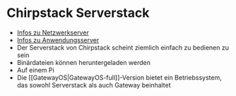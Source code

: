 # Chirpstack Serverstack
- [Infos zu Netzwerkserver](https://www.chirpstack.io/network-server/)
- [Infos zu Anwendungsserver](https://www.chirpstack.io/application-server/)
- Der Serverstack von Chirpstack scheint ziemlich einfach zu bedienen zu sein
- Binärdateien können heruntergeladen werden
- Auf einem Pi
- Die [[GatewayOS|GatewayOS-full]]-Version bietet ein Betriebssystem, das sowohl Serverstack als auch Gateway beinhaltet